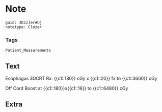 # Note
```
guid: JDzz]er#Uj
notetype: Cloze+
```

### Tags
```
Patient_Measurements
```

## Text
Esophagus 3DCRT Rx: {{c1::180}} cGy x {{c1::20}} fx to {{c1::3600}} cGy <div>Off Cord Boost at {{c1::180}}x{{c1::16}} to {{c1::6480}} cGy</div>

## Extra

